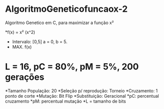 # AlgoritmoGeneticofuncaox-2

Algoritmo Genetico em C, para maximizar a função x²	
    
*f(x) = x² (x^2)
 *   Intervalo: [0,5] a = 0, b = 5.
 *  MAX. f(x)
 # L = 16, pC = 80%, pM = 5%, 200 gerações
 *Tamanho População: 20
 *Seleção p/ reprodução: Torneio
 *Cruzamento: 1 ponto de corte
 *Mutação: Bit Flip
 *Substituição: Geracional
 *pC: percentual cruzamento
 *pM: percentual mutação
 *L = tamanho de bits
